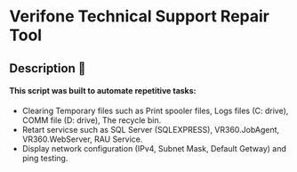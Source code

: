 # Verifone Technical Support Repair Tool
## Description 📝
####  This script was built to automate repetitive tasks:
- Clearing Temporary files such as Print spooler files, Logs files (C: drive), COMM file (D: drive), The recycle bin.
- Retart servicse such as SQL Server (SQLEXPRESS), VR360.JobAgent, VR360.WebServer, RAU Service.
- Display network configuration (IPv4, Subnet Mask, Default Getway) and ping testing.
